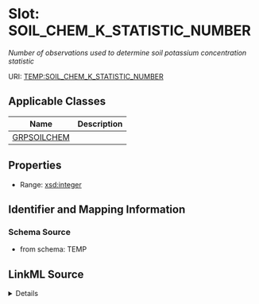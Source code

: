 # Slot: SOIL_CHEM_K_STATISTIC_NUMBER
_Number of observations used to determine soil potassium concentration statistic_


URI: [TEMP:SOIL_CHEM_K_STATISTIC_NUMBER](https://example.org/TEMP/SOIL_CHEM_K_STATISTIC_NUMBER)



<!-- no inheritance hierarchy -->




## Applicable Classes

| Name | Description |
| --- | --- |
[GRPSOILCHEM](GRPSOILCHEM.md) | 






## Properties

* Range: [xsd:integer](xsd:integer)







## Identifier and Mapping Information







### Schema Source


* from schema: TEMP




## LinkML Source

<details>
```yaml
name: SOIL_CHEM_K_STATISTIC_NUMBER
description: Number of observations used to determine soil potassium concentration
  statistic
from_schema: TEMP
rank: 1000
alias: SOIL_CHEM_K_STATISTIC_NUMBER
domain_of:
- GRP_SOIL_CHEM
range: integer

```
</details>